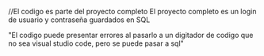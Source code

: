 //El codigo es parte del proyecto completo
El proyecto completo es un login de usuario y contraseña guardados en SQL

"El codigo puede presentar errores al pasarlo a un digitador de codigo que no sea visual studio code, pero se puede pasar a sql"

